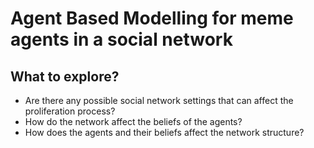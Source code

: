 # Agent Based Modelling for meme agents in a social network

## What to explore?
- Are there any possible social network settings that can affect the proliferation process?
- How do the network affect the beliefs of the agents?
- How does the agents and their beliefs affect the network structure? 